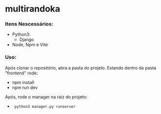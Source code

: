 # multirandoka

### Itens Nescessários: 
- Python3:
  - Django
- Node, Npm e Vite

### Uso: 
Após clonar o repositório, abra a pasta do projeto.
Estando dentro da pasta "frontend" rode: 

- npm install
- npm run dev

Após, rode o manager na raiz do projeto:  
- <code> python3 manager.py runserver <code/>


